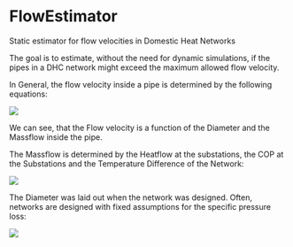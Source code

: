 # FlowEstimator
Static estimator for flow velocities in Domestic Heat Networks

The goal is to estimate, without the need for dynamic simulations, if the pipes in a DHC network might exceed the maximum allowed flow velocity.

In General, the flow velocity inside a pipe is determined by the following equations:

<img src="https://render.githubusercontent.com/render/math?math=v = \frac{\rho \cdot A}{\dot{m}}">

We can see, that the Flow velocity is a function of the Diameter and the Massflow inside the pipe.

The Massflow is determined by the Heatflow at the substations, the COP at the Substations and the Temperature Difference of the Network:

<img src="https://render.githubusercontent.com/render/math?math=\dot m_{nom} = \frac{\dot Q_{Network,max}}{c_{p,w} \cdot \Delta T_{Network}} = \frac{\dot Q_{Eva}}{c_{p,w} \cdot \Delta T_{Network}}  = \frac{\dot Q_{Heating} \cdot ( 1 - \frac{1}{COP} ) }{c_{p,w} \cdot \Delta T_{Network}}  \quad \left[ \frac{kg}{s} \right]">


The Diameter was laid out when the network was designed. Often, networks are designed with fixed assumptions for the specific pressure loss:


<img src="https://render.githubusercontent.com/render/math?math=D = \sqrt[5]{\frac{8 \lambda}{\rho} \cdot \frac{\dot m_{nom}^2}{\pi^2} \cdot \frac{1}{\frac{\Delta p_V}{\Delta L}}} = f \left( \dot m_{nom}, \frac{\Delta p_V}{\Delta L} \right)= f \left(\dot Q_{Heating}, COP, \Delta T_{Network}, \frac{\Delta p_V}{\Delta L} \right)">



